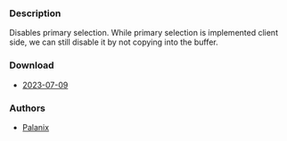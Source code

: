 ### Description
Disables primary selection.
While primary selection is implemented client side, we can still disable it by not copying into the buffer.

### Download
- [2023-07-09](https://github.com/djpohly/dwl/compare/main...PalanixYT:psel.patch)

### Authors
- [Palanix](https://github.com/PalanixYT)